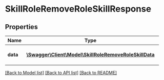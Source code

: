 # SkillRoleRemoveRoleSkillResponse

## Properties
Name | Type | Description | Notes
------------ | ------------- | ------------- | -------------
**data** | [**\Swagger\Client\Model\SkillRoleRemoveRoleSkillData**](SkillRoleRemoveRoleSkillData.md) | Results of the delete process | [optional] 

[[Back to Model list]](../README.md#documentation-for-models) [[Back to API list]](../README.md#documentation-for-api-endpoints) [[Back to README]](../README.md)


